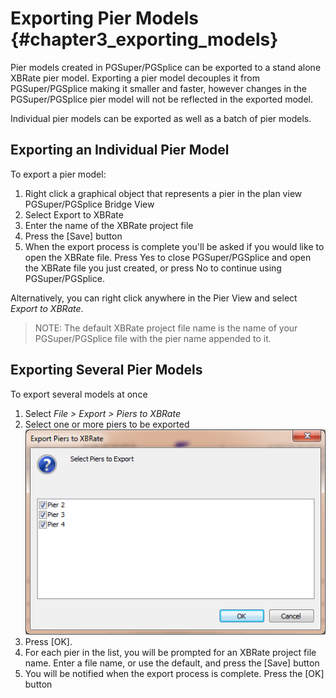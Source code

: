 Exporting Pier Models {#chapter3_exporting_models}
==============================================
Pier models created in PGSuper/PGSplice can be exported to a stand alone XBRate pier model. Exporting a pier model decouples it from PGSuper/PGSplice making it smaller and faster, however changes in the PGSuper/PGSplice pier model will not be reflected in the exported model.


Individual pier models can be exported as well as a batch of pier models.


## Exporting an Individual Pier Model
To export a pier model:
1. Right click a graphical object that represents a pier in the plan view PGSuper/PGSplice Bridge View
2. Select Export to XBRate
3. Enter the name of the XBRate project file
4. Press the [Save] button
5. When the export process is complete you'll be asked if you would like to open the XBRate file. Press Yes to close PGSuper/PGSplice and open the XBRate file you just created, or press No to continue using PGSuper/PGSplice.


Alternatively, you can right click anywhere in the Pier View and select *Export to XBRate*.


> NOTE: The default XBRate project file name is the name of your PGSuper/PGSplice file with the pier name appended to it.


## Exporting Several Pier Models
To export several models at once
1. Select *File > Export > Piers to XBRate*
2. Select one or more piers to be exported ![](Export.png)
3. Press [OK].
4. For each pier in the list, you will be prompted for an XBRate project file name. Enter a file name, or use the default, and press the [Save] button
5. You will be notified when the export process is complete. Press the [OK] button


